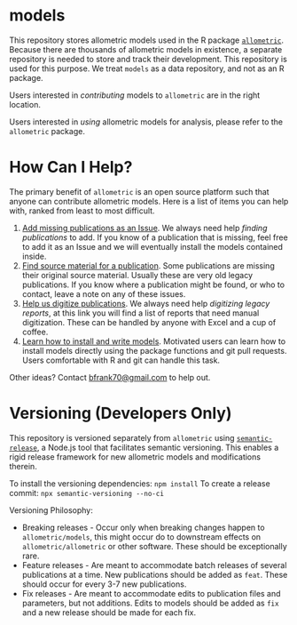 # models

This repository stores allometric models used in the R package
[`allometric`](https://github.com/allometric). Because there are thousands of
allometric models in existence, a separate repository is needed to store and
track their development. This repository is used for this purpose. We treat
`models` as a data repository, and not as an R package.

Users interested in *contributing* models to `allometric` are in the right 
location.

Users interested in *using* allometric models for analysis, please
refer to the `allometric` package.

# How Can I Help?

The primary benefit of `allometric` is an open source platform such that anyone
can contribute allometric models. Here is a list of items you can help with,
ranked from least to most difficult.

1. [Add missing publications as an Issue](https://github.com/allometric/models/issues/new?assignees=brycefrank&labels=add+publication&template=add-models-from-a-publication.md&title=%5BInsert+Author-Date+Citation%5D). 
We always need help *finding publications* to add. If you know of a publication that is missing, feel free to add it as an Issue and we will eventually install the models contained inside.
2.  [Find source material for a publication](https://github.com/allometric/models/labels/missing%20source).
Some publications are missing their original source material. Usually these are very old legacy publications. If you know where a publication might be found, or who to contact, leave a note on any of these issues.
3. [Help us digitize publications](https://github.com/allometric/allometric/issues?q=is%3Aissue+is%3Aopen+label%3A%22digitization+needed%22). 
We always need help *digitizing legacy reports*, at this link you will find a list of reports that need manual digitization. These can be handled by anyone with Excel and a cup of coffee.
4. [Learn how to install and write models](https://allometric.github.io/allometric/articles/installing_a_model.html). 
Motivated users can learn how to install models directly using the package functions and git pull requests. Users comfortable with R and git can handle this task.

Other ideas? Contact bfrank70@gmail.com to help out.

# Versioning (Developers Only)

This repository is versioned separately from `allometric` using
[`semantic-release`](https://github.com/semantic-release/semantic-release),
a Node.js tool that facilitates semantic versioning. This enables a rigid
release framework for new allometric models and modifications therein.

To install the versioning dependencies: `npm install`
To create a release commit: `npx semantic-versioning --no-ci`

Versioning Philosophy:
  - Breaking releases - Occur only when breaking changes happen to
    `allometric/models`, this might occur do to downstream effects on
    `allometric/allometric` or other software. These should be exceptionally
    rare.
  - Feature releases - Are meant to accommodate batch releases of several
    publications at a time. New publications should be added as `feat`. These
    should occur for every 3-7 new publications.
  - Fix releases - Are meant to accommodate edits to publication files and
    parameters, but not additions. Edits to models should be added as `fix` and
    a new release should be made for each fix.
    